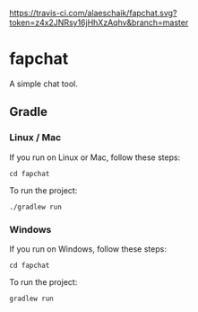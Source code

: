https://travis-ci.com/alaeschaik/fapchat.svg?token=z4x2JNRsy16jHhXzAqhv&branch=master
# fapchat
A simple chat tool.
## Gradle

### Linux / Mac

If you run on Linux or Mac, follow these steps:

    cd fapchat
    
To run the project:
    
    ./gradlew run

### Windows

If you run on Windows, follow these steps:

    cd fapchat

To run the project:
    
    gradlew run